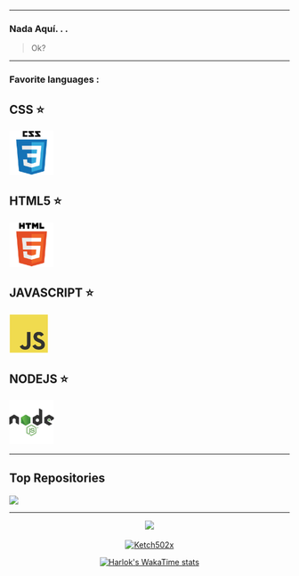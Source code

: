 
------
### Nada Aquí. . .  

> Ok?

------
<h3 align="left">Favorite languages :</h3>

<h2 align="left">CSS ⭐</h3>
<p align="left"> <a href=" " target="_blank" rel="noreferrer"> 
<img src="https://raw.githubusercontent.com/devicons/devicon/master/icons/css3/css3-original-wordmark.svg" alt="css3" width="80" height="80"/> </a>
</p>

<h2 align="left">HTML5 ⭐</h3>
<p align="left"><a href=" " target="_blank" rel="noreferrer"> 
<img src="https://raw.githubusercontent.com/devicons/devicon/master/icons/html5/html5-original-wordmark.svg" alt="html5" width="80" height="80"/> </a> 
</p>

<h2 align="left">JAVASCRIPT ⭐</h3>
<p align="left"><a href=" " target="_blank" rel="noreferrer">
<img src="https://raw.githubusercontent.com/devicons/devicon/master/icons/javascript/javascript-original.svg" alt="javascript" width="70" height="70"/> </a> 
</p>

<h2 align="left">NODEJS ⭐</h3>
<p align="left"><a href="https://nodejs.org" target="_blank" rel="noreferrer"> 
<img src="https://raw.githubusercontent.com/devicons/devicon/master/icons/nodejs/nodejs-original-wordmark.svg" alt="nodejs" width="80" height="80"/> 
</a> </p>

------
## Top Repositories
<a href="https://github.com/Ketch502x/LonelyBot"> 
<img align="center" src="https://github-readme-stats.vercel.app/api/pin/?username=Ketch502x&repo=ketch502x&theme=transparent" /> 
</a>

------
<div align="center"> <a href="https://github.com/Ketch502x"> 
<img height="180em" src="https://github-readme-stats.vercel.app/api?username=Ketch502x&show_icons=true&theme=transparent&include_all_commits=true&count_private=true"/> 

<img align="center" src="https://github-readme-stats.vercel.app/api/top-langs?username=Ketch502x&show_icons=true&theme=transparent&locale=en&layout=compact" alt="Ketch502x" /></p> 

[![Harlok's WakaTime stats](https://github-readme-stats.vercel.app/api/wakatime?username=ketch502x)](https://github.com/anuraghazra/github-readme-stats)
